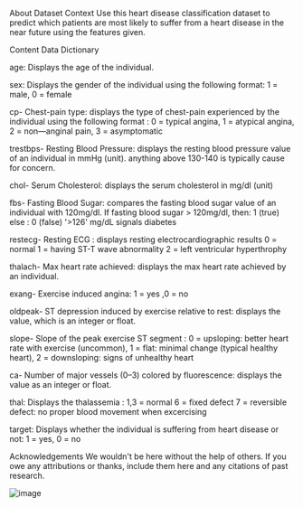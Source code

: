 About Dataset
Context
Use this heart disease classification dataset to predict which patients are most likely to suffer from a heart disease in the near future using the features given.

Content
Data Dictionary

age: Displays the age of the individual.

sex: Displays the gender of the individual using the following format: 1 = male, 0 = female

cp- Chest-pain type: displays the type of chest-pain experienced by the individual using the following format : 0 = typical angina, 1 = atypical angina, 2 = non—anginal pain, 3 = asymptomatic

trestbps- Resting Blood Pressure: displays the resting blood pressure value of an individual in mmHg (unit). anything above 130-140 is typically cause for concern.

chol- Serum Cholesterol: displays the serum cholesterol in mg/dl (unit)

fbs- Fasting Blood Sugar: compares the fasting blood sugar value of an individual with 120mg/dl. If fasting blood sugar > 120mg/dl, then: 1 (true) else : 0 (false) '>126' mg/dL signals diabetes

restecg- Resting ECG : displays resting electrocardiographic results 0 = normal 1 = having ST-T wave abnormality 2 = left ventricular hyperthrophy

thalach- Max heart rate achieved: displays the max heart rate achieved by an individual.

exang- Exercise induced angina: 1 = yes ,0 = no

oldpeak- ST depression induced by exercise relative to rest: displays the value, which is an integer or float.

slope- Slope of the peak exercise ST segment : 0 = upsloping: better heart rate with exercise (uncommon), 1 = flat: minimal change (typical healthy heart), 2 = downsloping: signs of unhealthy heart

ca- Number of major vessels (0–3) colored by fluorescence: displays the value as an integer or float.

thal: Displays the thalassemia : 1,3 = normal 6 = fixed defect 7 = reversible defect: no proper blood movement when excercising

target: Displays whether the individual is suffering from heart disease or not: 1 = yes, 0 = no

Acknowledgements
We wouldn't be here without the help of others. If you owe any attributions or thanks, include them here and any citations of past research.

![image](https://github.com/user-attachments/assets/46944bf7-4f0d-4ac7-aed3-fc56618aef47)
